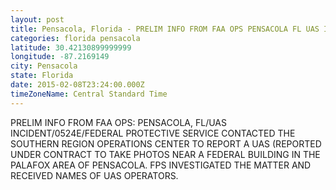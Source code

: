 ```yaml
---
layout: post
title: Pensacola, Florida - PRELIM INFO FROM FAA OPS PENSACOLA FL UAS INCIDENT 0524E FEDERAL PROTECTIVE SERVICE CONTACTED THE
categories: florida pensacola
latitude: 30.42130899999999
longitude: -87.2169149
city: Pensacola
state: Florida
date: 2015-02-08T23:24:00.000Z
timeZoneName: Central Standard Time
---
```


PRELIM INFO FROM FAA OPS: PENSACOLA, FL/UAS INCIDENT/0524E/FEDERAL PROTECTIVE SERVICE CONTACTED THE SOUTHERN REGION OPERATIONS CENTER TO REPORT A UAS (REPORTED UNDER CONTRACT TO TAKE PHOTOS NEAR A FEDERAL BUILDING IN THE PALAFOX AREA OF PENSACOLA. FPS INVESTIGATED THE MATTER AND RECEIVED NAMES OF UAS OPERATORS.